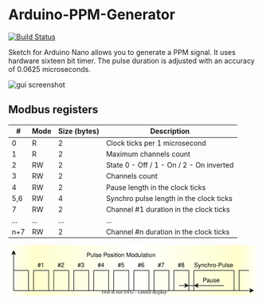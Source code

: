 # Arduino-PPM-Generator
[![Build Status](https://img.shields.io/badge/PayPal-donate-green)](https://www.paypal.com/donate/?hosted_button_id=8NYXYJXL5J2Q6)

Sketch for Arduino Nano allows you to generate a PPM signal.
It uses hardware sixteen bit timer.
The pulse duration is adjusted with an accuracy of 0.0625 microseconds.

![gui screenshot](https://raw.githubusercontent.com/kolod/Arduino-PPM-Generator/master/gui.png)

## Modbus registers
| #   | Mode | Size (bytes) | Description                              |
|-----|------|--------------|------------------------------------------|
| 0   |  R   | 2            | Clock ticks per 1 microsecond            |
| 1   |  R   | 2            | Maximum channels count                   |
| 2   |  RW  | 2            | State 0 - Off / 1 - On / 2 - On inverted |
| 3   |  RW  | 2            | Channels count                           |
| 4   |  RW  | 2            | Pause length in the clock ticks          |
| 5,6 |  RW  | 4            | Synchro pulse length in the clock ticks  |
| 7   |  RW  | 2            | Channel #1 duration in the clock ticks   |
| ... |  ... | ...          | ...                                      |
| n+7 |  RW  | 2            | Channel #n duration in the clock ticks   |

![ppm](https://raw.githubusercontent.com/kolod/Arduino-PPM-Generator/master/ppm.svg)
